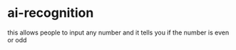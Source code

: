 # ai-recognition
this allows people to input any number and it tells you if the number is even or odd
